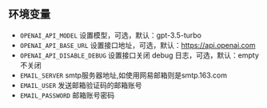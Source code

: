 


## 环境变量
- `OPENAI_API_MODEL` 设置模型，可选，默认：gpt-3.5-turbo
- `OPENAI_API_BASE_URL` 设置接口地址，可选，默认：https://api.openai.com
- `OPENAI_API_DISABLE_DEBUG` 设置接口关闭 debug 日志，可选，默认：empty 不关闭
- `EMAIL_SERVER` smtp服务器地址,如使用网易邮箱则是smtp.163.com
- `EMAIL_USER` 发送邮箱验证码的邮箱账号
- `EMAIL_PASSWORD` 邮箱账号密码